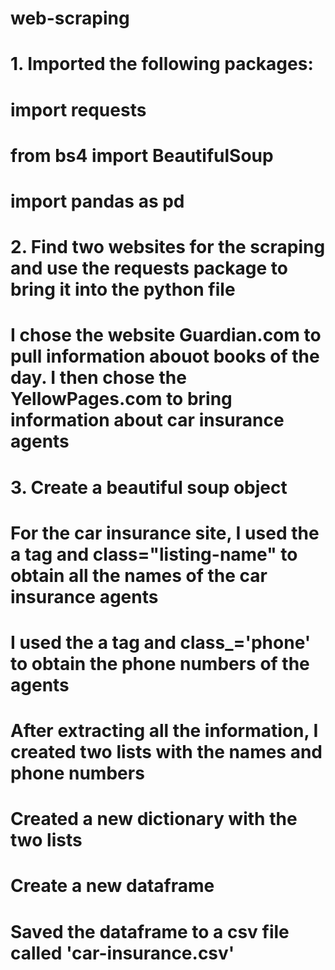 # web-scraping

# 1. Imported the following packages:
# import requests
# from bs4 import BeautifulSoup
# import pandas as pd

# 2. Find two websites for the scraping and use the requests package to bring it into the python file
# I chose the website Guardian.com to pull information abouot books of the day. I then chose the YellowPages.com to bring information about car insurance agents 

# 3. Create a beautiful soup object

# For the car insurance site, I used the a tag and class="listing-name" to obtain all the names of the car insurance agents 

# I used the a tag and class_='phone' to obtain the phone numbers of the agents 

# After extracting all the information, I created two lists with the names and phone numbers 

# Created a new dictionary with the two lists

# Create a new dataframe

# Saved the dataframe to a csv file called 'car-insurance.csv'